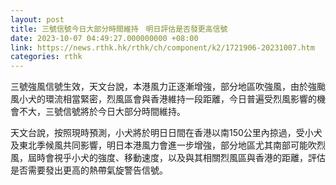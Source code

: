 ```yaml
---
layout: post
title: 三號信號今日大部分時間維持　明日評估是否發更高信號
date: 2023-10-07 04:49:27.000000000 +08:00
link: https://news.rthk.hk/rthk/ch/component/k2/1721906-20231007.htm
categories: rthk
---
```


三號強風信號生效，天文台說，本港風力正逐漸增強，部分地區吹強風，由於強颱風小犬的環流相當緊密，烈風區會與香港維持一段距離，今日普遍受烈風影響的機會不大，三號信號將於今日大部分時間維持。

天文台說，按照現時預測，小犬將於明日日間在香港以南150公里內掠過，受小犬及東北季候風共同影響，明日本港風力會進一步增強，部分地區尤其南部可能吹烈風，屆時會視乎小犬的強度、移動速度，以及與其相關烈風區與香港的距離，評估是否需要發出更高的熱帶氣旋警告信號。
